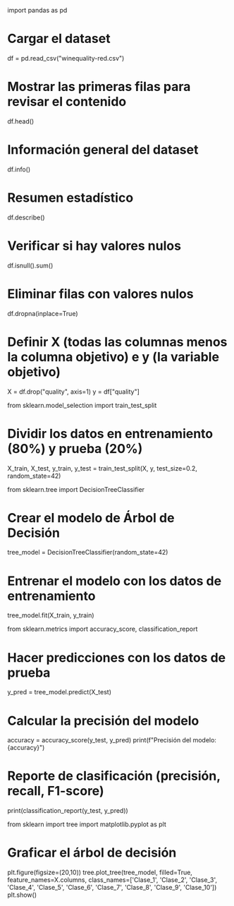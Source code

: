 import pandas as pd

# Cargar el dataset
df = pd.read_csv("winequality-red.csv")

# Mostrar las primeras filas para revisar el contenido
df.head()

# Información general del dataset
df.info()

# Resumen estadístico
df.describe()

# Verificar si hay valores nulos
df.isnull().sum()

# Eliminar filas con valores nulos 
df.dropna(inplace=True)

# Definir X (todas las columnas menos la columna objetivo) e y (la variable objetivo)
X = df.drop("quality", axis=1) 
y = df["quality"]

from sklearn.model_selection import train_test_split

# Dividir los datos en entrenamiento (80%) y prueba (20%)
X_train, X_test, y_train, y_test = train_test_split(X, y, test_size=0.2, random_state=42)

from sklearn.tree import DecisionTreeClassifier

# Crear el modelo de Árbol de Decisión
tree_model = DecisionTreeClassifier(random_state=42)

# Entrenar el modelo con los datos de entrenamiento
tree_model.fit(X_train, y_train)

from sklearn.metrics import accuracy_score, classification_report

# Hacer predicciones con los datos de prueba
y_pred = tree_model.predict(X_test)

# Calcular la precisión del modelo
accuracy = accuracy_score(y_test, y_pred)
print(f"Precisión del modelo: {accuracy}")

# Reporte de clasificación (precisión, recall, F1-score)
print(classification_report(y_test, y_pred))

from sklearn import tree
import matplotlib.pyplot as plt

# Graficar el árbol de decisión
plt.figure(figsize=(20,10))
tree.plot_tree(tree_model, filled=True, feature_names=X.columns, class_names=['Clase_1', 'Clase_2', 'Clase_3', 'Clase_4', 'Clase_5', 'Clase_6', 'Clase_7', 'Clase_8', 'Clase_9', 'Clase_10'])
plt.show()
